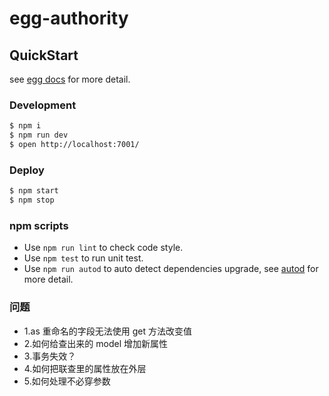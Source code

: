 # egg-authority

## QuickStart

<!-- add docs here for user -->

see [egg docs][egg] for more detail.

### Development

```bash
$ npm i
$ npm run dev
$ open http://localhost:7001/
```

### Deploy

```bash
$ npm start
$ npm stop
```

### npm scripts

- Use `npm run lint` to check code style.
- Use `npm test` to run unit test.
- Use `npm run autod` to auto detect dependencies upgrade, see [autod](https://www.npmjs.com/package/autod) for more detail.

[egg]: https://eggjs.org

### 问题

- 1.as 重命名的字段无法使用 get 方法改变值
- 2.如何给查出来的 model 增加新属性
- 3.事务失效？
- 4.如何把联查里的属性放在外层
- 5.如何处理不必穿参数